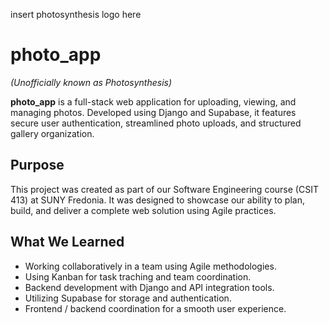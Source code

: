 insert photosynthesis logo here

# photo_app  
*(Unofficially known as Photosynthesis)*

**photo_app** is a full-stack web application for uploading, viewing, and managing photos. Developed using Django and Supabase, it features secure user authentication, streamlined photo uploads, and structured gallery organization.

## Purpose

This project was created as part of our Software Engineering course (CSIT 413) at SUNY Fredonia. It was designed to showcase our ability to plan, build, and deliver a complete web solution using Agile practices.

## What We Learned

- Working collaboratively in a team using Agile methodologies.
- Using Kanban for task traching and team coordination. 
- Backend development with Django and API integration tools.
- Utilizing Supabase for storage and authentication.
- Frontend / backend coordination for a smooth user experience. 
